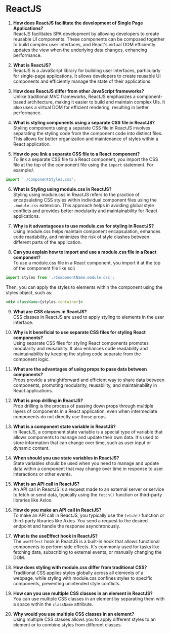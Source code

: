 # ReactJS

1.  **How does ReactJS facilitate the development of Single Page
    Applications?**\
    ReactJS facilitates SPA development by allowing developers to create
    reusable UI components. These components can be composed together to
    build complex user interfaces, and React's virtual DOM efficiently
    updates the view when the underlying data changes, enhancing
    performance.

2.  **What is ReactJS?**\
    ReactJS is a JavaScript library for building user interfaces,
    particularly for single-page applications. It allows developers to
    create reusable UI components and efficiently manage the state of
    their applications.

3.  **How does ReactJS differ from other JavaScript frameworks?**\
    Unlike traditional MVC frameworks, ReactJS emphasizes a
    component-based architecture, making it easier to build and maintain
    complex UIs. It also uses a virtual DOM for efficient rendering,
    resulting in better performance.

4.  **What is styling components using a separate CSS file in
    ReactJS?**\
    Styling components using a separate CSS file in ReactJS involves
    separating the styling code from the component code into distinct
    files. This allows for better organization and maintenance of styles
    within a React application.

5.  **How do you link a separate CSS file to a React component?**\
    To link a separate CSS file to a React component, you import the CSS
    file at the top of the component file using the `import` statement.
    For example:\

``` javascript
import './ComponentStyles.css';
```

6.  **What is Styling using module.css in ReactJS?**\
    Styling using module.css in ReactJS refers to the practice of
    encapsulating CSS styles within individual component files using the
    `.module.css` extension. This approach helps in avoiding global
    style conflicts and provides better modularity and maintainability
    for React applications.

7.  **Why is it advantageous to use module.css for styling in
    ReactJS?**\
    Using module.css helps maintain component encapsulation, enhances
    code readability, and minimizes the risk of style clashes between
    different parts of the application.

8.  **Can you explain how to import and use a module.css file in a React
    component?**\
    To use a module.css file in a React component, you import it at the
    top of the component file like so:\

``` javascript
import styles from './ComponentName.module.css';
```

Then, you can apply the styles to elements within the component using
the styles object, such as:

``` jsx
<div className={styles.container}>
```

9.  **What are CSS classes in ReactJS?**\
    CSS classes in ReactJS are used to apply styling to elements in the
    user interface.

10. **Why is it beneficial to use separate CSS files for styling React
    components?**\
    Using separate CSS files for styling React components promotes
    modularity and reusability. It also enhances code readability and
    maintainability by keeping the styling code separate from the
    component logic.

11. **What are the advantages of using props to pass data between
    components?**\
    Props provide a straightforward and efficient way to share data
    between components, promoting modularity, reusability, and
    maintainability in React applications.

12. **What is prop drilling in ReactJS?**\
    Prop drilling is the process of passing down props through multiple
    layers of components in a React application, even when intermediate
    components do not directly use those props.

13. **What is a component state variable in ReactJS?**\
    In ReactJS, a component state variable is a special type of variable
    that allows components to manage and update their own data. It's
    used to store information that can change over time, such as user
    input or dynamic content.

14. **When should you use state variables in ReactJS?**\
    State variables should be used when you need to manage and update
    data within a component that may change over time in response to
    user interactions or other events.

15. **What is an API call in ReactJS?**\
    An API call in ReactJS is a request made to an external server or
    service to fetch or send data, typically using the `fetch()`
    function or third-party libraries like Axios.

16. **How do you make an API call in ReactJS?**\
    To make an API call in ReactJS, you typically use the `fetch()`
    function or third-party libraries like Axios. You send a request to
    the desired endpoint and handle the response asynchronously.

17. **What is the useEffect hook in ReactJS?**\
    The `useEffect` hook in ReactJS is a built-in hook that allows
    functional components to perform side effects. It's commonly used
    for tasks like fetching data, subscribing to external events, or
    manually changing the DOM.

18. **How does styling with module.css differ from traditional CSS?**\
    Traditional CSS applies styles globally across all elements of a
    webpage, while styling with module.css confines styles to specific
    components, preventing unintended style conflicts.

19. **How can you use multiple CSS classes in an element in ReactJS?**\
    You can use multiple CSS classes in an element by separating them
    with a space within the `className` attribute.

20. **Why would you use multiple CSS classes in an element?**\
    Using multiple CSS classes allows you to apply different styles to
    an element or to combine styles from different classes.
